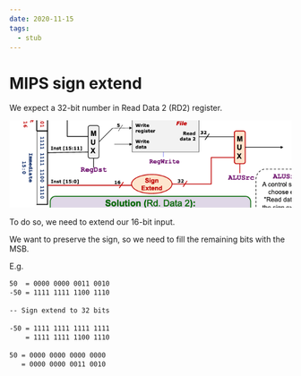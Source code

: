 ```yaml
---
date: 2020-11-15
tags: 
  - stub
---
```


# MIPS sign extend

We expect a 32-bit number in Read Data 2 (RD2) register.

![](./static/mips-sign-extend.png)

To do so, we need to extend our 16-bit input.

We want to preserve the sign, so we need to fill the remaining bits with the MSB.

E.g.

```
50  = 0000 0000 0011 0010
-50 = 1111 1111 1100 1110

-- Sign extend to 32 bits

-50 = 1111 1111 1111 1111
    = 1111 1111 1100 1110
    
50 = 0000 0000 0000 0000
   = 0000 0000 0011 0010
```
